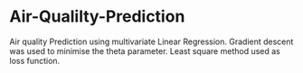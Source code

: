 # Air-Qualilty-Prediction

Air quality Prediction using   multivariate  Linear Regression. Gradient descent was used to minimise the theta parameter. Least square method used as loss function.
